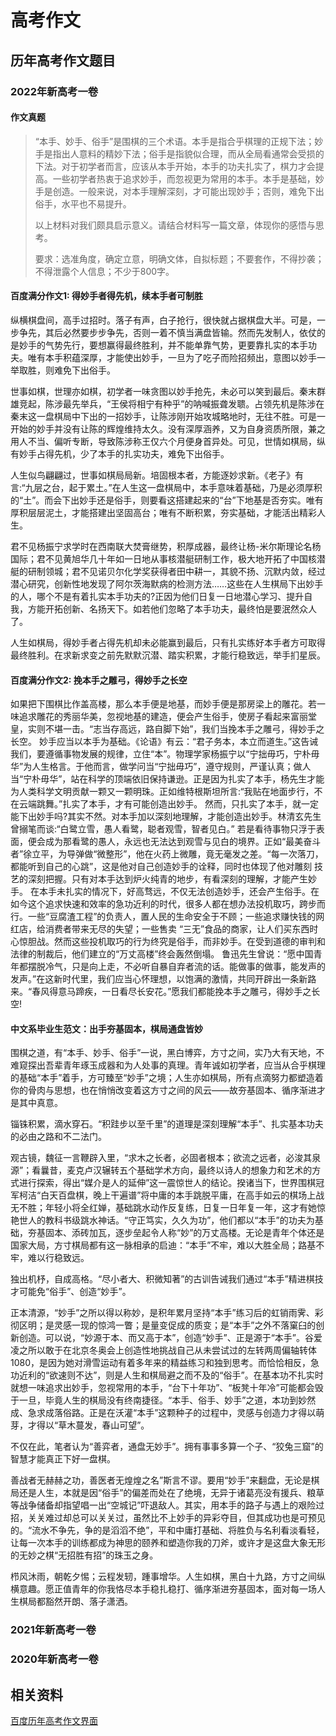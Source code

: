 # 高考作文

## 历年高考作文题目



### 2022年新高考一卷

#### 作文真题

>“本手、妙手、俗手”是围棋的三个术语。本手是指合乎棋理的正规下法；妙手是指出人意料的精妙下法；俗手是指貌似合理，而从全局看通常会受损的下法。对于初学者而言，应该从本手开始，本手的功夫扎实了，棋力才会提高。一些初学者热衷于追求妙手，而忽视更为常用的本手。本手是基础，妙手是创造。一般来说，对本手理解深刻，才可能出现妙手；否则，难免下出俗手，水平也不易提升。
>
>以上材料对我们颇具启示意义。请结合材料写一篇文章，体现你的感悟与思考。
>
>要求：选准角度，确定立意，明确文体，自拟标题；不要套作，不得抄袭；不得泄露个人信息；不少于800字。

#### 百度满分作文1: 得妙手者得先机，续本手者可制胜

纵横棋盘间，高手过招时。落子有声，白子抢行，很快就占据棋盘大半。可是，一步争先，其后必然要步步争先，否则一着不慎当满盘皆输。然而先发制人，依仗的是妙手的气势先行，要想赢得最终胜利，并不能单靠气势，更要靠扎实的本手功夫。唯有本手积蕴深厚，才能使出妙手，一旦为了吃子而险招频出，意图以妙手一举取胜，则难免下出俗手。

世事如棋，世理亦如棋，初学者一味贪图以妙手抢先，未必可以笑到最后。秦末群雄竞起，陈涉最先举兵，“王侯将相宁有种乎”的呐喊振聋发聩。占领先机是陈涉在秦末这一盘棋局中下出的一招妙手，让陈涉刚开始攻城略地时，无往不胜。可是一开始的妙手并没有让陈的辉煌维持太久。没有深厚涵养，又为自身资质所限，兼之用人不当、偏听专断，导致陈涉称王仅六个月便身首异处。可见，世情如棋局，纵有妙手占得先机，少了本手的扎实功夫，难免下出俗手。

人生似鸟翩翩过，世事如棋局局新。培固根本者，方能逐妙求新。《老子》有言:“九层之台，起于累土。”在人生这一盘棋局中，本手意味着基础，乃是必须厚积的“土”。而会下出妙手还是俗手，则要看这搭建起来的“台”下地基是否夯实。唯有厚积层层泥土，才能搭建出坚固高台；唯有不断积累，夯实基础，才能活出精彩人生。

君不见杨振宁求学时在西南联大焚膏继势，积厚成器，最终让杨-米尔斯理论名杨国际；君不见黄旭华几十年如一日地从事核潜艇研制工作，极大地开拓了中国核潜艇的研制领城；君不见诺贝尔化学奖获得者田中耕一，其貌不扬、沉默内敛，经过潜心研究，创新性地发现了阿尔茨海默病的检测方法……这些在人生棋局下出妙手的人，哪个不是有着扎实本手功夫的?正因为他们日复一日地潜心学习、提升自我，方能开拓创新、名扬天下。如若他们忽略了本手功夫，最终怕是要泯然众人了。

人生如棋局，得妙手者占得先机却未必能赢到最后，只有扎实练好本手者方可取得最终胜利。在求新求变之前先默默沉潜、踏实积累，才能行稳致远，举手扪星辰。

#### 百度满分作文2: 挽本手之雕弓，得妙手之长空
如果把下围棋比作盖高楼，那么本手便是地基，而妙手便是那房梁上的雕花。若一味追求雕花的秀丽华美，忽视地基的建造，便会产生俗手，使房子看起来富丽堂皇，实则不堪一击。“志当存高远，路自脚下始”，我们当挽本手之雕弓，得妙手之长空。
妙手应当以本手为基础。《论语》有云：“君子务本，本立而道生。”这告诫我们，要遵循事物发展的规律，立住“本”。物理学家杨振宁以“宁拙毋巧，宁朴毋华”为人生格言。于他而言，做学问当“宁拙毋巧”，遵守规则，严谨认真；做人当“宁朴毋华”，站在科学的顶端依旧保持谦逊。正是因为扎实了本手，杨先生才能为人类科学文明贡献一颗又一颗明珠。正如维特根斯坦所言:“我贴在地面步行，不在云端跳舞。”扎实了本手，才有可能创造出妙手。
然而，只扎实了本手，就一定能下出妙手吗?其实不然。对本手加以深刻地理解，才能创造出妙手。林清玄先生曾搦笔而谈:“白鹭立雪，愚人看鹭，聪者观雪，智者见白。”
若是看待事物只浮于表面，便会成为那看鹭的愚人，永远也无法达到观雪与见白的境界。正如“最美奋斗者”徐立平，为导弹做“微整形”，他在火药上微雕，竟无毫发之差。“每一次落刀，都能听到自己的心跳”，这是他对自己创造妙手的诠释，同时也体现了他对雕刻
技艺的深刻把握。只有对本手达到炉火纯青的地步，有看深刻的理解，才能产生妙手。
在本手未扎实的情况下，好高骛远，不仅无法创造妙手，还会产生俗手。在如今这个追求快速和效率的急功近利的时代，很多人都在想办法投机取巧，跨步而行。一些“豆腐渣工程”的负责人，置人民的生命安全于不顾；一些追求赚快钱的网红店，给消费者带来无尽的失望；一些售卖 “三无”食品的商家，让人们买东西时心惊胆战。然而这些投机取巧的行为终究是俗手，而非妙手。在受到道德的审判和法律的制裁后，他们建立的“万丈高楼”终会轰然倒塌。
鲁迅先生曾说：“愿中国青年都摆脱冷气，只是向上走，不必听自暴自弃者流的话。能做事的做事，能发声的发声。”在这新时代里，我们应当心怀理想，以饱满的激情，共同开辟出一条新路来。“春风得意马蹄疾，一日看尽长安花。”愿我们都能挽本手之雕弓，得妙手之长空!



#### 中文系毕业生范文：出手夯基固本，棋局通盘皆妙

围棋之道，有“本手、妙手、俗手”一说，黑白博弈，方寸之间，实乃大有天地，不难窥探出吾辈青年琢玉成器和为人处事的真理。青年诚如初学者，应当从合乎棋理的基础“本手”着手，方可臻至“妙手”之境；人生亦如棋局，所有点滴努力都塑造着你的骨肉与思想，也在悄悄改变着这方寸之间的风云——故夯基固本、循序渐进才是其中真意。

锱铢积累，滴水穿石。“积跬步以至千里”的道理是深刻理解“本手”、扎实基本功夫的必由之路和不二法门。

观古镜，魏征一言鞭辟入里，“求木之长者，必固者根本；欲流之远者，必浚其泉源”；看曩昔，麦克卢汉辗转五个基础学术方向，最终以诗人的想象力和艺术的方式进行探索，得出“媒介是人的延伸”这一震惊世人的结论。揆诸当下，世界围棋冠军柯洁“白天百盘棋，晚上干遍谱”将中庸的本手跳脱平庸，在高手如云的棋场上战无不胜；年轻小将全红婵，基础跳水动作反复练，日复一日年复一年，这才有她惊艳世人的教科书级跳水神话。“守正笃实，久久为功”，他们都以“本手”的功夫为基础，夯基固本、添砖加瓦，逐步垒起令人称“妙”的万丈高楼。无论是青年个体还是国家大局，方寸棋局都有这一脉相承的启迪：“本手”不牢，难以大胜全局；路基不牢，难以行稳致远。

独出机杼，自成高格。“尽小者大、积微知著”的古训告诫我们通过“本手”精进棋技才可能免“俗手”、创造“妙手”。

正本清源，“妙手”之所以得以称妙，是积年累月坚持“本手”练习后的虹销雨霁、彩彻区明；是灵感一现的惊鸿一瞥；是量变促成的质变；是“本手”之外不落窠臼的创新创造。可以说，“妙源于本、而又高于本”，创造“妙手”、正是源于“本手”。谷爱凌之所以敢于在北京冬奥会上创造性地挑战自己从未尝试过的左转两周偏轴转体1080，是因为她对滑雪运动有着多年来的精益练习和独到思考。而恰恰相反，急功近利的“欲速则不达”，则是人生和棋局避之而不及的“俗手”。在基本功不扎实时就想一味追求出妙手，忽视常用的本手，“台下十年功”、“板凳十年冷”可能都会毁于一旦，毕竟人生的棋局没有终南捷径。“本手、俗手、妙手”之道，本功到妙然成、急求成落俗路。正是在沃灌“本手”这颗种子的过程中，灵感与创造力才得以萌芽，才得以“草木蔓发，春山可望”。

不仅在此，笔者认为“善弈者，通盘无妙手”。拥有事事多算一个子、“狡兔三窟”的智慧才能真正下好一盘棋。

善战者无赫赫之功，善医者无煌煌之名”斯言不谬。要用“妙手”来翻盘，无论是棋局还是人生，本就是因“俗手”的偏差而处在了绝境，无异于诸葛亮没有援兵、粮草等战争储备却指望唱一出“空城记”吓退敌人。其实，用本手的路子与遇上的艰险过招，关关难过却总可以关关过，虽然比不上妙手的异彩夺目，但其成功也是可预见的。“流水不争先，争的是滔滔不绝”，平和中庸打基础、将胜负与名利看淡看轻，让每一次本手的训练都成为神思的颐养和塑造你我的刀斧，或许才是这盘大象无形的无妙之棋“无招胜有招”的珠玉之身。

栉风沐雨，朝乾夕惕；云程发轫，踵事增华。人生如棋，黑白十九路，方寸之间纵横意趣。愿正值青年的你我恪尽本手稳扎稳打、循序渐进夯基固本，面对每一场人生棋局都豁然开朗、落子潇洒。







### 2021年新高考一卷

### 2020年新高考一卷






## 相关资料

[百度历年高考作文界面](https://easylearn.baidu.com/edu-page/gaokao/composition/list)





